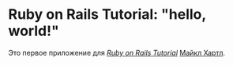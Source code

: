 # Ruby on Rails Tutorial: "hello, world!"

Это первое приложение для 
[*Ruby on Rails Tutorial*](http://www.railstutorial.org/)
	[Майкл Хартл](http://www.michaelhartl.com/).
